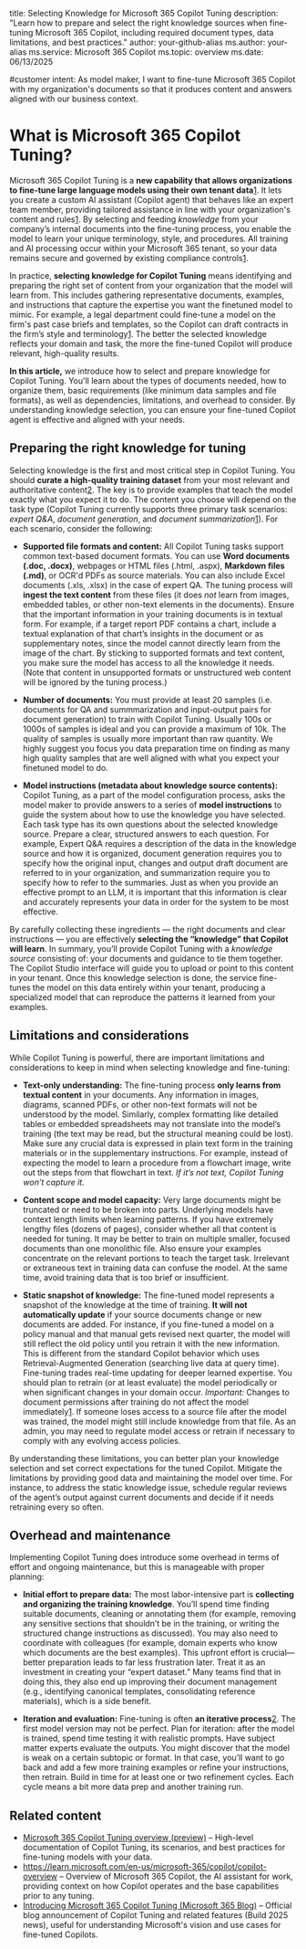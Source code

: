 title: Selecting Knowledge for Microsoft 365 Copilot Tuning
description: "Learn how to prepare and select the right knowledge sources when fine-tuning Microsoft 365 Copilot, including required document types, data limitations, and best practices."
author: your-github-alias
ms.author: your-alias
ms.service: Microsoft 365 Copilot
ms.topic: overview
ms.date: 06/13/2025

#customer intent: As  model maker, I want to fine-tune Microsoft 365 Copilot with my organization's documents so that it produces content and answers aligned with our business context.

# What is Microsoft 365 Copilot Tuning?

Microsoft 365 Copilot Tuning is a **new capability that allows organizations to fine-tune large language models using their own tenant data**[1](https://learn.microsoft.com/en-us/copilot/microsoft-365/copilot-tuning-overview). It lets you create a custom AI assistant (Copilot agent) that behaves like an expert team member, providing tailored assistance in line with your organization's content and rules[1](https://learn.microsoft.com/en-us/copilot/microsoft-365/copilot-tuning-overview). By selecting and feeding *knowledge* from your company’s internal documents into the fine-tuning process, you enable the model to learn your unique terminology, style, and procedures. All training and AI processing occur within your Microsoft 365 tenant, so your data remains secure and governed by existing compliance controls[1](https://learn.microsoft.com/en-us/copilot/microsoft-365/copilot-tuning-overview).

In practice, **selecting knowledge for Copilot Tuning** means identifying and preparing the right set of content from your organization that the model will learn from. This includes gathering representative documents, examples, and instructions that capture the expertise you want the finetuned model to mimic. For example, a legal department could fine-tune a model on the firm's past case briefs and templates, so the Copilot can draft contracts in the firm’s style and terminology[1](https://learn.microsoft.com/en-us/copilot/microsoft-365/copilot-tuning-overview). The better the selected knowledge reflects your domain and task, the more the fine-tuned Copilot will produce relevant, high-quality results.

**In this article,** we introduce how to select and prepare knowledge for Copilot Tuning. You'll learn about the types of documents needed, how to organize them, basic requirements (like minimum data samples and file formats), as well as dependencies, limitations, and overhead to consider. By understanding knowledge selection, you can ensure your fine-tuned Copilot agent is effective and aligned with your needs.

## Preparing the right knowledge for tuning

Selecting knowledge is the first and most critical step in Copilot Tuning. You should **curate a high-quality training dataset** from your most relevant and authoritative content[2](https://www.microsoft.com/en-us/microsoft-365/blog/2025/05/19/introducing-microsoft-365-copilot-tuning-multi-agent-orchestration-and-more-from-microsoft-build-2025/). The key is to provide examples that teach the model exactly what you expect it to do. The content you choose will depend on the task type (Copilot Tuning currently supports three primary task scenarios: *expert Q&A*, *document generation*, and *document summarization*[1](https://learn.microsoft.com/en-us/copilot/microsoft-365/copilot-tuning-overview)). For each scenario, consider the following:

- **Supported file formats and content:** All Copilot Tuning tasks support common text-based document formats. You can use **Word documents (.doc, .docx)**, webpages or HTML files (.html, .aspx), **Markdown files (.md)**, or OCR'd PDFs as source materials. You can also include Excel documents (.xls, .xlsx) in the case of expert QA. The tuning process will **ingest the text content** from these files (it does *not* learn from images, embedded tables, or other non-text elements in the documents). Ensure that the important information in your training documents is in textual form. For example, if a target report PDF contains a chart, include a textual explanation of that chart’s insights in the document or as supplementary notes, since the model cannot directly learn from the image of the chart. By sticking to supported formats and text content, you make sure the model has access to all the knowledge it needs. (Note that content in unsupported formats or unstructured web content will be ignored by the tuning process.)

- **Number of documents:** You must provide at least 20 samples (i.e. documents for QA and summmarization and input-output pairs for document generation) to train with Copilot Tuning. Usually 100s or 1000s of samples is ideal and you can provide a maximum of 10k. The quality of samples is usually more important than raw quantity. We highly suggest you focus you data preparation time on finding as many high quality samples that are well aligned with what you expect your finetuned model to do.

- **Model instructions (metadata about knowledge source contents):** Copilot Tuning, as a part of the model configuration process, asks the model maker to provide answers to a series of **model instructions** to guide the system about how to use the knowledge you have selected. Each task type has its own questions about the selected knowledge source. Prepare a clear, structured answers to each question. For example, Expert Q&A requires a description of the data in the knowledge source and how it is organized, document generation requires you to specify how the original input, changes and output draft document are referred to in your organization, and summarization require you to specify how to refer to the summaries. Just as when you provide an effective prompt to an LLM, it is important that this information is clear and accurately represents your data in order for the system to be most effective.

By carefully collecting these ingredients — the right documents and clear instructions — you are effectively **selecting the “knowledge” that Copilot will learn**. In summary, you’ll provide Copilot Tuning with a *knowledge source* consisting of: your documents and guidance to tie them together. The Copilot Studio interface will guide you to upload or point to this content in your tenant. Once this knowledge selection is done, the service fine-tunes the model on this data entirely within your tenant, producing a specialized model that can reproduce the patterns it learned from your examples.

## Limitations and considerations

While Copilot Tuning is powerful, there are important limitations and considerations to keep in mind when selecting knowledge and fine-tuning:

- **Text-only understanding:** The fine-tuning process **only learns from textual content** in your documents. Any information in images, diagrams, scanned PDFs, or other non-text formats will not be understood by the model. Similarly, complex formatting like detailed tables or embedded spreadsheets may not translate into the model’s training (the text may be read, but the structural meaning could be lost). Make sure any crucial data is expressed in plain text form in the training materials or in the supplementary instructions. For example, instead of expecting the model to learn a procedure from a flowchart image, write out the steps from that flowchart in text. *If it’s not text, Copilot Tuning won’t capture it.*

- **Content scope and model capacity:** Very large documents might be truncated or need to be broken into parts. Underlying models have context length limits when learning patterns. If you have extremely lengthy files (dozens of pages), consider whether all that content is needed for tuning. It may be better to train on multiple smaller, focused documents than one monolithic file. Also ensure your examples concentrate on the relevant portions to teach the target task. Irrelevant or extraneous text in training data can confuse the model. At the same time, avoid training data that is too brief or insufficient.

- **Static snapshot of knowledge:** The fine-tuned model represents a snapshot of the knowledge at the time of training. **It will not automatically update** if your source documents change or new documents are added. For instance, if you fine-tuned a model on a policy manual and that manual gets revised next quarter, the model will still reflect the old policy until you retrain it with the new information. This is different from the standard Copilot behavior which uses Retrieval-Augmented Generation (searching live data at query time). Fine-tuning trades real-time updating for deeper learned expertise. You should plan to retrain (or at least evaluate) the model periodically or when significant changes in your domain occur. *Important:* Changes to document permissions after training do not affect the model immediately[1](https://learn.microsoft.com/en-us/copilot/microsoft-365/copilot-tuning-overview). If someone loses access to a source file after the model was trained, the model might still include knowledge from that file. As an admin, you may need to regulate model access or retrain if necessary to comply with any evolving access policies.

By understanding these limitations, you can better plan your knowledge selection and set correct expectations for the tuned Copilot. Mitigate the limitations by providing good data and maintaining the model over time. For instance, to address the static knowledge issue, schedule regular reviews of the agent’s output against current documents and decide if it needs retraining every so often.

## Overhead and maintenance

Implementing Copilot Tuning does introduce some overhead in terms of effort and ongoing maintenance, but this is manageable with proper planning:

- **Initial effort to prepare data:** The most labor-intensive part is **collecting and organizing the training knowledge**. You’ll spend time finding suitable documents, cleaning or annotating them (for example, removing any sensitive sections that shouldn’t be in the training, or writing the structured change instructions as discussed). You may also need to coordinate with colleagues (for example, domain experts who know which documents are the best examples). This upfront effort is crucial—better preparation leads to far less frustration later. Treat it as an investment in creating your “expert dataset.” Many teams find that in doing this, they also end up improving their document management (e.g., identifying canonical templates, consolidating reference materials), which is a side benefit.

- **Iteration and evaluation:** Fine-tuning is often **an iterative process**[2](https://www.microsoft.com/en-us/microsoft-365/blog/2025/05/19/introducing-microsoft-365-copilot-tuning-multi-agent-orchestration-and-more-from-microsoft-build-2025/). The first model version may not be perfect. Plan for iteration: after the model is trained, spend time testing it with realistic prompts. Have subject matter experts evaluate the outputs. You might discover that the model is weak on a certain subtopic or format. In that case, you’ll want to go back and add a few more training examples or refine your instructions, then retrain. Build in time for at least one or two refinement cycles. Each cycle means a bit more data prep and another training run.


## Related content

- [Microsoft 365 Copilot Tuning overview (preview)](https://learn.microsoft.com/en-us/copilot/microsoft-365/copilot-tuning-overview) – High-level documentation of Copilot Tuning, its scenarios, and best practices for fine-tuning models with your data.
- https://learn.microsoft.com/en-us/microsoft-365/copilot/copilot-overview – Overview of Microsoft 365 Copilot, the AI assistant for work, providing context on how Copilot operates and the base capabilities prior to any tuning.
- [Introducing Microsoft 365 Copilot Tuning (Microsoft 365 Blog)](https://www.microsoft.com/en-us/microsoft-365/blog/2025/05/19/introducing-microsoft-365-copilot-tuning-multi-agent-orchestration-and-more-from-microsoft-build-2025/) – Official blog announcement of Copilot Tuning and related features (Build 2025 news), useful for understanding Microsoft's vision and use cases for fine-tuned Copilots.